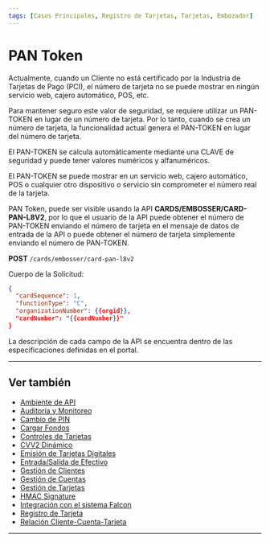 ```yaml
---
tags: [Casos Principales, Registro de Tarjetas, Tarjetas, Embozador]
---
```


# PAN Token

Actualmente, cuando un Cliente no está certificado por la Industria de Tarjetas de Pago (PCI), el número de tarjeta no se puede mostrar en ningún servicio web, cajero automático, POS, etc.

Para mantener seguro este valor de seguridad, se requiere utilizar un PAN-TOKEN en lugar de un número de tarjeta. Por lo tanto, cuando se crea un número de tarjeta, la funcionalidad actual genera el PAN-TOKEN en lugar del número de tarjeta.

El PAN-TOKEN se calcula automáticamente mediante una CLAVE de seguridad y puede tener valores numéricos y alfanuméricos.

El PAN-TOKEN se puede mostrar en un servicio web, cajero automático, POS o cualquier otro dispositivo o servicio sin comprometer el número real de la tarjeta.

PAN Token, puede ser visible usando la API **CARDS/EMBOSSER/CARD-PAN-L8V2**, por lo que el usuario de la API puede obtener el número de PAN-TOKEN enviando el número de tarjeta en el mensaje de datos de entrada de la API o puede obtener el número de tarjeta simplemente enviando el número de PAN-TOKEN.

**POST** `/cards/embosser/card-pan-l8v2`

Cuerpo de la Solicitud:

```json
{
  "cardSequence": 1,
  "functionType": "C",
  "organizationNumber": {{orgid}},
  "cardNumber": "{{cardNumber}}"
}
```

La descripción de cada campo de la API se encuentra dentro de las especificaciones definidas en el portal.

---

## Ver también

- [Ambiente de API](?path=docs/spanish/casos-principales/ambiente-api.md)
- [Auditoría y Monitoreo](?path=docs/spanish/casos-principales/auditoria.md)
- [Cambio de PIN](?path=docs/spanish/casos-principales/cambio-pin.md)
- [Cargar Fondos](?path=docs/spanish/casos-principales/cargas.md.md)
- [Controles de Tarjetas](?path=docs/spanish/casos-principales/controles-tarjeta.md)
- [CVV2 Dinámico](?path=docs/spanish/casos-principales/cvv-dinamico.md)
- [Emisión de Tarjetas Digitales](?path=docs/spanish/casos-principales/emision-tarjetas.md)
- [Entrada/Salida de Efectivo](?path=docs/spanish/casos-principales/entrada-salida-efectivo.md.md)
- [Gestión de Clientes](?path=docs/spanish/casos-principales/gestion-clientes.md)
- [Gestión de Cuentas](?path=docs/spanish/casos-principales/gestion-cuentas.md)
- [Gestión de Tarjetas](?path=docs/spanish/casos-principales/gestion-tarjetas.md)
- [HMAC Signature](?path=docs/spanish/casos-principales/hmac.md)
- [Integración con el sistema Falcon](?path=docs/spanish/casos-principales/integracion-falcon.md)
- [Registro de Tarjeta](?path=docs/spanish/casos-principales/registro.md)
- [Relación Cliente-Cuenta-Tarjeta](?path=docs/spanish/casos-principales/relacion.md)

---
